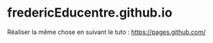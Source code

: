 # fredericEducentre.github.io

Réaliser la même chose en suivant le tuto : https://pages.github.com/